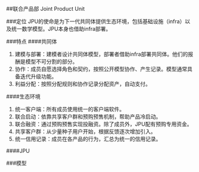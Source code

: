 ##联合产品部
Joint Product Unit

###定位
JPU的使命是为下一代共同体提供生态环境，包括基础设施（infra）以及统一数学模型。JPU本身也借助infra部署。

###特点
####共同体
1. 建模与部署：建模者设计共同体模型，部署者借助infra部署共同体。他们的报酬是模型不可分割的部分。
2. 协作：成员自愿选择角色和契约，按照公开模型协作、产生记录。模型通常具备迭代升级功能。
3. 利益分配：按照分配规则和协作记录分配资产，自动支付。

####生态环境
1. 统一客户端：所有成员使用统一的客户端软件。
2. 联合启动：依靠共享客户群和预购预售机制，帮助产品冷启动。
3. 联合融资：通过预购预售实现投融资。除了成员外，JPU配有预购专用资金。
4. 共享客户群：从少量种子用户开始，根据反馈逐次增加引入。
5. 统一信用记录：成员在各产品的行为，汇总为统一的信用记录。


####JPU

###模型